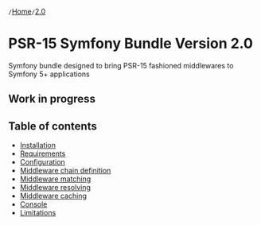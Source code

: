 `/`[Home](/psr15-symfony-bundle)`/`[2.0](/psr15-symfony-bundle/docs/2.0)

# PSR-15 Symfony Bundle Version 2.0
Symfony bundle designed to bring PSR-15 fashioned middlewares to Symfony 5+ applications

## Work in progress

## Table of contents
- [Installation](01-installation.html#installation)
- [Requirements](01-installation.html#requirements)
- [Configuration](02-configuration.html)
- [Middleware chain definition](03-middlewares.html#chain-definition)
- [Middleware matching](03-middlewares.html#matching)
- [Middleware resolving](03-middlewares.html#resolving)
- [Middleware caching](03-middlewares.html#caching)
- [Console](04-console.html)
- [Limitations](05-limitations.html)

